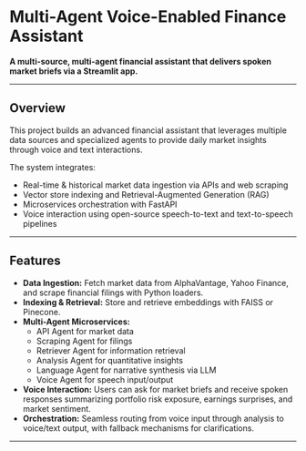 # Multi-Agent Voice-Enabled Finance Assistant

**A multi-source, multi-agent financial assistant that delivers spoken market briefs via a Streamlit app.**

---

## Overview

This project builds an advanced financial assistant that leverages multiple data sources and specialized agents to provide daily market insights through voice and text interactions.

The system integrates:

- Real-time & historical market data ingestion via APIs and web scraping  
- Vector store indexing and Retrieval-Augmented Generation (RAG)  
- Microservices orchestration with FastAPI  
- Voice interaction using open-source speech-to-text and text-to-speech pipelines  

---

## Features

- **Data Ingestion:** Fetch market data from AlphaVantage, Yahoo Finance, and scrape financial filings with Python loaders.  
- **Indexing & Retrieval:** Store and retrieve embeddings with FAISS or Pinecone.  
- **Multi-Agent Microservices:**  
  - API Agent for market data  
  - Scraping Agent for filings  
  - Retriever Agent for information retrieval  
  - Analysis Agent for quantitative insights  
  - Language Agent for narrative synthesis via LLM  
  - Voice Agent for speech input/output  
- **Voice Interaction:** Users can ask for market briefs and receive spoken responses summarizing portfolio risk exposure, earnings surprises, and market sentiment.  
- **Orchestration:** Seamless routing from voice input through analysis to voice/text output, with fallback mechanisms for clarifications.

---



